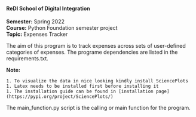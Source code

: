 #### **ReDI School of Digital Integration**
**Semester:** Spring 2022 <br>
**Course:** Python Foundation semester project <br>
**Topic:** Expenses Tracker

The aim of this program is to track expenses across sets of user-defined categories of expenses.
The programe dependencies are listed in the requirements.txt.

**Note:**

    1. To visualize the data in nice looking kindly install SciencePlots
    1. Latex needs to be installed first before installing it
    1. The installation guide can be found in [installation page](https://pypi.org/project/SciencePlots/)

The main_function.py script is the calling or main function for the program.